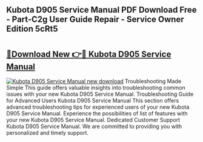 ## Kubota D905 Service Manual PDF Download Free - Part-C2g User Guide Repair - Service Owner Edition 5cRt5

# <h2><a href="http://bc94654.oget.top/?id=Kubota+D905+Service+Manual">🔗Download New 👉🔴 Kubota D905 Service Manual</a></h2>

[![Kubota D905 Service Manual new download](https://i.imgur.com/5g1atiW.png)](http://bc94654.oget.top/?id=Kubota+D905+Service+Manual)
Troubleshooting Made Simple This guide offers valuable insights into troubleshooting common issues with your new Kubota D905 Service Manual. Troubleshooting Guide for Advanced Users Kubota D905 Service Manual This section offers advanced troubleshooting tips for experienced users of your new Kubota D905 Service Manual. Experience the possibilities of list of features with your new Kubota D905 Service Manual. Dedicated Customer Support Kubota D905 Service Manual. We are committed to providing you with personalized and timely support.
